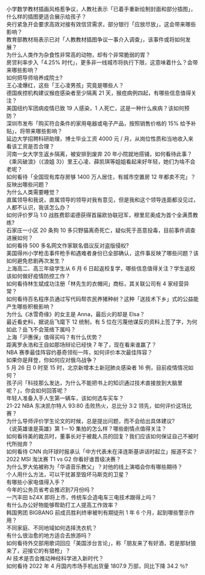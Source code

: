 小学数学教材插画风格惹争议，人教社表示「已着手重新绘制封面和部分插图」，什么样的插图更适合展示给孩子？  
央行紧急开会要求高效对接有效信贷需求，部分银行「应放尽放」，这会带来哪些影响？  
教育部教材局表示已对「人教教材插图争议一事介入调查」，该事件或将如何发展？  
为什么人类作为杂食性非常高的动物，却有个非常脆弱的胃？  
房贷利率步入「4.25% 时代」，更多非一线城市将执行下限，这意味着什么？会带来哪些影响？  
如何把导师培养成院士?  
王心凌爆红，这些「王心凌男孩」究竟是哪些人？  
德国疾控机构建议猴痘感染者至少隔离 21 天，猴痘病例四起，有哪些信息值得关注？  
美国纽约军团病疫情已致 19 人感染，1 人死亡，这是一种什么疾病？该如何预防？  
深圳市发布「购买符合条件的家用电器或电子产品，按照销售价格的 15% 给予补贴」，将带来哪些影响？  
延边大学招聘科研助理，博士毕业工资 4000 元 / 月，从岗位性质和当地收入来看该工资是否合理？  
河南一女大学生返乡隔离，被安排到废弃 20 年小院就地搭铺，如何看待此事？  
《乘风破浪》（《浪姐 3》）里王心凌、薛凯琪等姐姐看起来好年轻，她们为啥不会老呢？  
如何看待「全国现有库存房够 1400 万人居住，有城市空置房 12 年都卖不完」？反映出哪些问题？  
为什么人类需要睡觉？  
直属领导和我说，直属领导的领导对我有意见，但是我和这个领导连面都没见过，人都不认识，我该怎么办？  
如何评价罗马 1:0 战胜费耶诺德获得首届欧协联冠军，穆里尼奥成为首个全满贯教练?  
石家庄一小区 20 条狗 10 多只野猫离奇死亡，疑似死于恶意投毒，目前事件调查进展如何？  
如何看待 500 多名网文作家联名倡议反对盗版侵权?  
美国得州小学枪击事件枪手和遇难者身份已全部确认，这件事反映了哪些问题？该如何避免悲剧再次发生？  
上海高二、高三年级学生从 6 月 6 日起返校复学，哪些信息值得关注？学生返校该如何做好疫情防控工作？  
如何看待林生斌成功注册「林先生的衣帽间」商标，其关联公司有 4 家经营异常？  
如何看待百名程序员通过写代码帮农民养猪种树？这种「送技术下乡」式的公益能产生哪些积极影响？  
为什么《冰雪奇缘》的女主是 Anna，最后火的却是 Elsa？  
最近看史料，据说岳飞麾下 12 统制，有 5 位在污蔑他谋反的资料上签了字，为何如此？岳飞不会笼络下属吗？  
上海「沪惠保」值得买吗？有什么优势？  
距离罗永浩和王自如那场辩论已经快 7 年了，现在看来谁赢了？  
NBA 赛季最佳阵容约基奇领衔一阵，如何评价本次最佳阵容？  
如果你是拜登，你如何应对俄乌战争？  
5 月 26 日 0 时至 15 时，北京新增本土新冠肺炎感染者 16 例，目前疫情情况如何？  
孩子问「科技那么发达，为什么不能把书上的知识通过技术直接放到大脑里呢？」，你会如何回答呢？  
年轻人准备入手人生第一辆车，该如何选车买车？  
21-22 NBA 东决凯尔特人 93:80 击败热火，总比分 3:2 领先，如何评价这场比赛？  
为什么导师评价学生论文的时候，总是提出问题，而不会给出具体建议?  
《说英雄谁是英雄》第 1－10 集拍的怎么样？哪些剧情点值得关注？  
如何看待美的裁员时，董事长对于被裁人员的回复？我们应该如何保证自己不被时代所抛弃？  
如何看待 CNN 向环球时报承认「中方代表未在泽连斯基讲话时起立」报道不实？  
2022 MSI 淘汰赛 T1 vs G2 你看好谁晋级决赛？  
为什么罗大佑被称为「华语音乐教父」？对他的线上演唱会你有哪些期待？  
个人用什么方法，可以干扰甚至毁坏马斯克的卫星？  
有哪些小家电值得入手？  
今年的公务员省考会推迟到7月份吗？  
一汽丰田 bZ4X 即将上市，传统车企造电车三电技术跟得上吗？  
有什么办公好物能够帮助打工人提高工作效率？  
韩国男团 BIGBANG 前成员胜利终审被判有期徒刑 1 年 6 个月，起到哪些警示作用？  
不同家庭、不同地域如何选择洗衣机？  
有什么很治愈的地方适合去旅游吗？  
如何看待外交部用歌词回应「美国涉台言论」，称「朋友来了有好酒，若是那豺狼来了，迎接它的有猎枪」？  
AI 技术是否会推动神经科学进入新时代？  
如何看待 2022 年 4 月国内市场手机出货量 1807.9 万部，同比下降 34.2 ％?  
